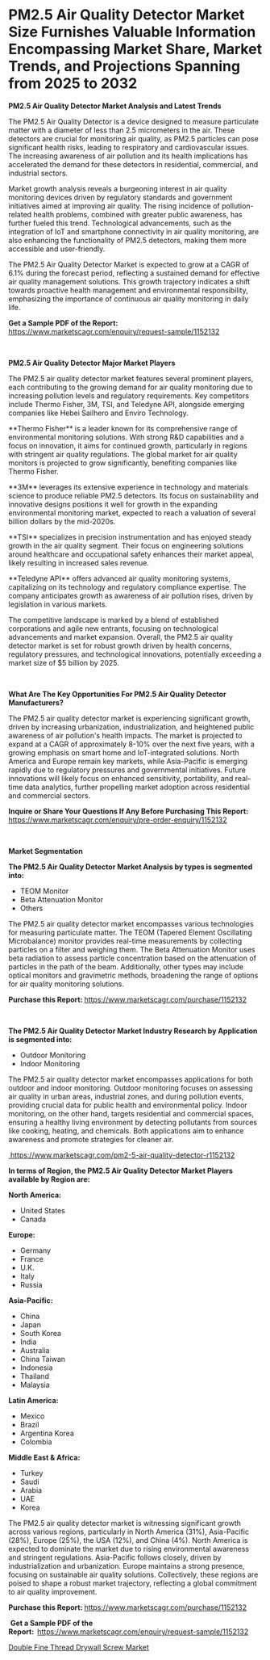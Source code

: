 <p><h1>PM2.5 Air Quality Detector Market Size Furnishes Valuable Information Encompassing Market Share, Market Trends, and Projections Spanning from 2025 to 2032</h1></p><p><strong>PM2.5 Air Quality Detector Market Analysis and Latest Trends</strong></p>
<p><p>The PM2.5 Air Quality Detector is a device designed to measure particulate matter with a diameter of less than 2.5 micrometers in the air. These detectors are crucial for monitoring air quality, as PM2.5 particles can pose significant health risks, leading to respiratory and cardiovascular issues. The increasing awareness of air pollution and its health implications has accelerated the demand for these detectors in residential, commercial, and industrial sectors.</p><p>Market growth analysis reveals a burgeoning interest in air quality monitoring devices driven by regulatory standards and government initiatives aimed at improving air quality. The rising incidence of pollution-related health problems, combined with greater public awareness, has further fueled this trend. Technological advancements, such as the integration of IoT and smartphone connectivity in air quality monitoring, are also enhancing the functionality of PM2.5 detectors, making them more accessible and user-friendly.</p><p>The PM2.5 Air Quality Detector Market is expected to grow at a CAGR of 6.1% during the forecast period, reflecting a sustained demand for effective air quality management solutions. This growth trajectory indicates a shift towards proactive health management and environmental responsibility, emphasizing the importance of continuous air quality monitoring in daily life.</p></p>
<p><strong>Get a Sample PDF of the Report:&nbsp;</strong> <a href="https://www.marketscagr.com/enquiry/request-sample/1152132?utm_campaign=3271&utm_medium=2&utm_source=Github&utm_content=ia&utm_term=12042025&utm_id=pm25-air-quality-detector">https://www.marketscagr.com/enquiry/request-sample/1152132</a></p>
<p>&nbsp;</p>
<p><strong>PM2.5 Air Quality Detector Major Market Players</strong></p>
<p><p>The PM2.5 air quality detector market features several prominent players, each contributing to the growing demand for air quality monitoring due to increasing pollution levels and regulatory requirements. Key competitors include Thermo Fisher, 3M, TSI, and Teledyne API, alongside emerging companies like Hebei Sailhero and Enviro Technology.</p><p>**Thermo Fisher** is a leader known for its comprehensive range of environmental monitoring solutions. With strong R&D capabilities and a focus on innovation, it aims for continued growth, particularly in regions with stringent air quality regulations. The global market for air quality monitors is projected to grow significantly, benefiting companies like Thermo Fisher.</p><p>**3M** leverages its extensive experience in technology and materials science to produce reliable PM2.5 detectors. Its focus on sustainability and innovative designs positions it well for growth in the expanding environmental monitoring market, expected to reach a valuation of several billion dollars by the mid-2020s.</p><p>**TSI** specializes in precision instrumentation and has enjoyed steady growth in the air quality segment. Their focus on engineering solutions around healthcare and occupational safety enhances their market appeal, likely resulting in increased sales revenue.</p><p>**Teledyne API** offers advanced air quality monitoring systems, capitalizing on its technology and regulatory compliance expertise. The company anticipates growth as awareness of air pollution rises, driven by legislation in various markets.</p><p>The competitive landscape is marked by a blend of established corporations and agile new entrants, focusing on technological advancements and market expansion. Overall, the PM2.5 air quality detector market is set for robust growth driven by health concerns, regulatory pressures, and technological innovations, potentially exceeding a market size of $5 billion by 2025.</p></p>
<p>&nbsp;</p>
<p><strong>What Are The Key Opportunities For PM2.5 Air Quality Detector Manufacturers?</strong></p>
<p><p>The PM2.5 air quality detector market is experiencing significant growth, driven by increasing urbanization, industrialization, and heightened public awareness of air pollution's health impacts. The market is projected to expand at a CAGR of approximately 8-10% over the next five years, with a growing emphasis on smart home and IoT-integrated solutions. North America and Europe remain key markets, while Asia-Pacific is emerging rapidly due to regulatory pressures and governmental initiatives. Future innovations will likely focus on enhanced sensitivity, portability, and real-time data analytics, further propelling market adoption across residential and commercial sectors.</p></p>
<p><strong>Inquire or Share Your Questions If Any Before Purchasing This Report:</strong> <a href="https://www.marketscagr.com/enquiry/pre-order-enquiry/1152132?utm_campaign=3271&utm_medium=2&utm_source=Github&utm_content=ia&utm_term=12042025&utm_id=pm25-air-quality-detector">https://www.marketscagr.com/enquiry/pre-order-enquiry/1152132</a></p>
<p>&nbsp;</p>
<p><strong>Market Segmentation</strong></p>
<p><strong>The PM2.5 Air Quality Detector Market Analysis by types is segmented into:</strong></p>
<p><ul><li>TEOM Monitor</li><li>Beta Attenuation Monitor</li><li>Others</li></ul></p>
<p><p>The PM2.5 air quality detector market encompasses various technologies for measuring particulate matter. The TEOM (Tapered Element Oscillating Microbalance) monitor provides real-time measurements by collecting particles on a filter and weighing them. The Beta Attenuation Monitor uses beta radiation to assess particle concentration based on the attenuation of particles in the path of the beam. Additionally, other types may include optical monitors and gravimetric methods, broadening the range of options for air quality monitoring solutions.</p></p>
<p><strong>Purchase this Report:&nbsp;</strong><a href="https://www.marketscagr.com/purchase/1152132?utm_campaign=3271&utm_medium=2&utm_source=Github&utm_content=ia&utm_term=12042025&utm_id=pm25-air-quality-detector">https://www.marketscagr.com/purchase/1152132</a></p>
<p>&nbsp;</p>
<p><strong>The PM2.5 Air Quality Detector Market Industry Research by Application is segmented into:</strong></p>
<p><ul><li>Outdoor Monitoring</li><li>Indoor Monitoring</li></ul></p>
<p><p>The PM2.5 air quality detector market encompasses applications for both outdoor and indoor monitoring. Outdoor monitoring focuses on assessing air quality in urban areas, industrial zones, and during pollution events, providing crucial data for public health and environmental policy. Indoor monitoring, on the other hand, targets residential and commercial spaces, ensuring a healthy living environment by detecting pollutants from sources like cooking, heating, and chemicals. Both applications aim to enhance awareness and promote strategies for cleaner air.</p></p>
<p><a href="https://www.marketscagr.com/pm2-5-air-quality-detector-r1152132?utm_campaign=3271&utm_medium=2&utm_source=Github&utm_content=ia&utm_term=12042025&utm_id=pm25-air-quality-detector">&nbsp;https://www.marketscagr.com/pm2-5-air-quality-detector-r1152132</a></p>
<p><strong>In terms of Region, the PM2.5 Air Quality Detector Market Players available by Region are:</strong></p>
<p>
    <p> <strong> North America: </strong>
        <ul>
            <li>United States</li>
            <li>Canada</li>
        </ul>
        </p> 
    <p> <strong> Europe: </strong>
        <ul>
            <li>Germany</li>
            <li>France</li>
            <li>U.K.</li>
            <li>Italy</li>
            <li>Russia</li>
        </ul>
        </p> 
    <p> <strong> Asia-Pacific: </strong>
        <ul>
            <li>China</li>
            <li>Japan</li>
            <li>South Korea</li>
            <li>India</li>
            <li>Australia</li>
            <li>China Taiwan</li>
            <li>Indonesia</li>
            <li>Thailand</li>
            <li>Malaysia</li>
        </ul>
        </p> 
    <p> <strong> Latin America: </strong>
        <ul>
            <li>Mexico</li>
            <li>Brazil</li>
            <li>Argentina Korea</li>
            <li>Colombia</li>
        </ul>
        </p> 
    <p> <strong> Middle East & Africa: </strong>
        <ul>
            <li>Turkey</li>
            <li>Saudi</li>
            <li>Arabia</li>
            <li>UAE</li>
            <li>Korea</li>
        </ul>
    </p>
    </p>
<p><p>The PM2.5 air quality detector market is witnessing significant growth across various regions, particularly in North America (31%), Asia-Pacific (28%), Europe (25%), the USA (12%), and China (4%). North America is expected to dominate the market due to rising environmental awareness and stringent regulations. Asia-Pacific follows closely, driven by industrialization and urbanization. Europe maintains a strong presence, focusing on sustainable air quality solutions. Collectively, these regions are poised to shape a robust market trajectory, reflecting a global commitment to air quality improvement.</p></p>
<p><strong>Purchase this Report: </strong><a href="https://www.marketscagr.com/purchase/1152132?utm_campaign=3271&utm_medium=2&utm_source=Github&utm_content=ia&utm_term=12042025&utm_id=pm25-air-quality-detector">https://www.marketscagr.com/purchase/1152132</a></p>
<p>&nbsp;<strong>Get a Sample PDF of the Report:&nbsp;&nbsp;</strong><a href="https://www.marketscagr.com/enquiry/request-sample/1152132?utm_campaign=3271&utm_medium=2&utm_source=Github&utm_content=ia&utm_term=12042025&utm_id=pm25-air-quality-detector">https://www.marketscagr.com/enquiry/request-sample/1152132</a></p>
<p><strong></strong></p>
<p><p><a href="https://github.com/shamstirroc7/Market-Research-Report-List-1/blob/main/double-fine-thread-drywall-screw-market.md?utm_campaign=3271&utm_medium=2&utm_source=Github&utm_content=ia&utm_term=12042025&utm_id=pm25-air-quality-detector">Double Fine Thread Drywall Screw Market</a></p></p>